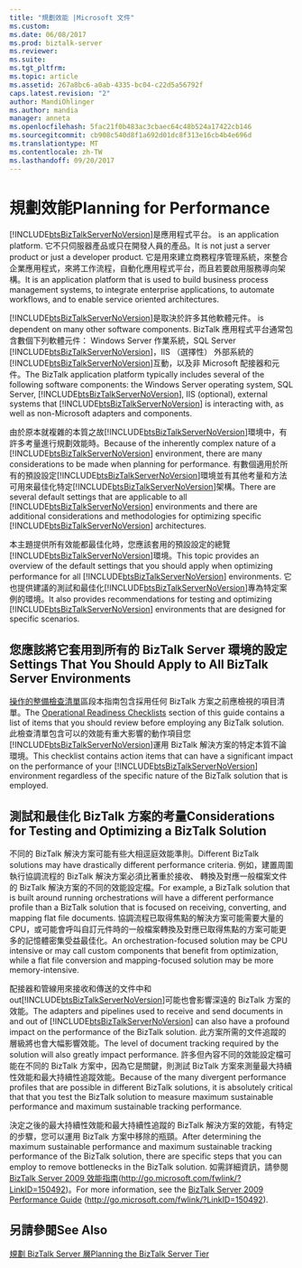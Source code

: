 ```yaml
---
title: "規劃效能 |Microsoft 文件"
ms.custom: 
ms.date: 06/08/2017
ms.prod: biztalk-server
ms.reviewer: 
ms.suite: 
ms.tgt_pltfrm: 
ms.topic: article
ms.assetid: 267a8bc6-a0ab-4335-bc04-c22d5a56792f
caps.latest.revision: "2"
author: MandiOhlinger
ms.author: mandia
manager: anneta
ms.openlocfilehash: 5fac21f0b483ac3cbaec64c48b524a17422cb146
ms.sourcegitcommit: cb908c540d8f1a692d01dc8f313e16cb4b4e696d
ms.translationtype: MT
ms.contentlocale: zh-TW
ms.lasthandoff: 09/20/2017
---
```

# <a name="planning-for-performance"></a><span data-ttu-id="96d24-102">規劃效能</span><span class="sxs-lookup"><span data-stu-id="96d24-102">Planning for Performance</span></span>
[!INCLUDE[btsBizTalkServerNoVersion](../includes/btsbiztalkservernoversion-md.md)]<span data-ttu-id="96d24-103">是應用程式平台。</span><span class="sxs-lookup"><span data-stu-id="96d24-103"> is an application platform.</span></span> <span data-ttu-id="96d24-104">它不只伺服器產品或只在開發人員的產品。</span><span class="sxs-lookup"><span data-stu-id="96d24-104">It is not just a server product or just a developer product.</span></span> <span data-ttu-id="96d24-105">它是用來建立商務程序管理系統，來整合企業應用程式，來將工作流程，自動化應用程式平台，而且若要啟用服務導向架構。</span><span class="sxs-lookup"><span data-stu-id="96d24-105">It is an application platform that is used to build business process management systems, to integrate enterprise applications, to automate workflows, and to enable service oriented architectures.</span></span>  
  
 [!INCLUDE[btsBizTalkServerNoVersion](../includes/btsbiztalkservernoversion-md.md)]<span data-ttu-id="96d24-106">是取決於許多其他軟體元件。</span><span class="sxs-lookup"><span data-stu-id="96d24-106"> is dependent on many other software components.</span></span> <span data-ttu-id="96d24-107">BizTalk 應用程式平台通常包含數個下列軟體元件： Windows Server 作業系統，SQL Server [!INCLUDE[btsBizTalkServerNoVersion](../includes/btsbiztalkservernoversion-md.md)]，IIS （選擇性） 外部系統的[!INCLUDE[btsBizTalkServerNoVersion](../includes/btsbiztalkservernoversion-md.md)]互動，以及非 Microsoft 配接器和元件。</span><span class="sxs-lookup"><span data-stu-id="96d24-107">The BizTalk application platform typically includes several of the following software components: the Windows Server operating system, SQL Server, [!INCLUDE[btsBizTalkServerNoVersion](../includes/btsbiztalkservernoversion-md.md)], IIS (optional), external systems that [!INCLUDE[btsBizTalkServerNoVersion](../includes/btsbiztalkservernoversion-md.md)] is interacting with, as well as non-Microsoft adapters and components.</span></span>  
  
 <span data-ttu-id="96d24-108">由於原本就複雜的本質之故[!INCLUDE[btsBizTalkServerNoVersion](../includes/btsbiztalkservernoversion-md.md)]環境中，有許多考量進行規劃效能時。</span><span class="sxs-lookup"><span data-stu-id="96d24-108">Because of the inherently complex nature of a [!INCLUDE[btsBizTalkServerNoVersion](../includes/btsbiztalkservernoversion-md.md)] environment, there are many considerations to be made when planning for performance.</span></span> <span data-ttu-id="96d24-109">有數個適用於所有的預設設定[!INCLUDE[btsBizTalkServerNoVersion](../includes/btsbiztalkservernoversion-md.md)]環境並有其他考量和方法可用來最佳化特定[!INCLUDE[btsBizTalkServerNoVersion](../includes/btsbiztalkservernoversion-md.md)]架構。</span><span class="sxs-lookup"><span data-stu-id="96d24-109">There are several default settings that are applicable to all [!INCLUDE[btsBizTalkServerNoVersion](../includes/btsbiztalkservernoversion-md.md)] environments and there are additional considerations and methodologies for optimizing specific [!INCLUDE[btsBizTalkServerNoVersion](../includes/btsbiztalkservernoversion-md.md)] architectures.</span></span>  
  
 <span data-ttu-id="96d24-110">本主題提供所有效能都最佳化時，您應該套用的預設設定的總覽[!INCLUDE[btsBizTalkServerNoVersion](../includes/btsbiztalkservernoversion-md.md)]環境。</span><span class="sxs-lookup"><span data-stu-id="96d24-110">This topic provides an overview of the default settings that you should apply when optimizing performance for all [!INCLUDE[btsBizTalkServerNoVersion](../includes/btsbiztalkservernoversion-md.md)] environments.</span></span> <span data-ttu-id="96d24-111">它也提供建議的測試和最佳化[!INCLUDE[btsBizTalkServerNoVersion](../includes/btsbiztalkservernoversion-md.md)]專為特定案例的環境。</span><span class="sxs-lookup"><span data-stu-id="96d24-111">It also provides recommendations for testing and optimizing [!INCLUDE[btsBizTalkServerNoVersion](../includes/btsbiztalkservernoversion-md.md)] environments that are designed for specific scenarios.</span></span>  
  
## <a name="settings-that-you-should-apply-to-all-biztalk-server-environments"></a><span data-ttu-id="96d24-112">您應該將它套用到所有的 BizTalk Server 環境的設定</span><span class="sxs-lookup"><span data-stu-id="96d24-112">Settings That You Should Apply to All BizTalk Server Environments</span></span>  
 <span data-ttu-id="96d24-113">[操作的整備檢查清單](../technical-guides/operational-readiness-checklists.md)區段本指南包含採用任何 BizTalk 方案之前應檢視的項目清單。</span><span class="sxs-lookup"><span data-stu-id="96d24-113">The [Operational Readiness Checklists](../technical-guides/operational-readiness-checklists.md) section of this guide contains a list of items that you should review before employing any BizTalk solution.</span></span> <span data-ttu-id="96d24-114">此檢查清單包含可以的效能有重大影響的動作項目您[!INCLUDE[btsBizTalkServerNoVersion](../includes/btsbiztalkservernoversion-md.md)]運用 BizTalk 解決方案的特定本質不論環境。</span><span class="sxs-lookup"><span data-stu-id="96d24-114">This checklist contains action items that can have a significant impact on the performance of your [!INCLUDE[btsBizTalkServerNoVersion](../includes/btsbiztalkservernoversion-md.md)] environment regardless of the specific nature of the BizTalk solution that is employed.</span></span>  
  
## <a name="considerations-for-testing-and-optimizing-a-biztalk-solution"></a><span data-ttu-id="96d24-115">測試和最佳化 BizTalk 方案的考量</span><span class="sxs-lookup"><span data-stu-id="96d24-115">Considerations for Testing and Optimizing a BizTalk Solution</span></span>  
 <span data-ttu-id="96d24-116">不同的 BizTalk 解決方案可能有些大相逕庭效能準則。</span><span class="sxs-lookup"><span data-stu-id="96d24-116">Different BizTalk solutions may have drastically different performance criteria.</span></span> <span data-ttu-id="96d24-117">例如，建置周圍執行協調流程的 BizTalk 解決方案必須比著重於接收、 轉換及對應一般檔案文件的 BizTalk 解決方案的不同的效能設定檔。</span><span class="sxs-lookup"><span data-stu-id="96d24-117">For example, a BizTalk solution that is built around running orchestrations will have a different performance profile than a BizTalk solution that is focused on receiving, converting, and mapping flat file documents.</span></span> <span data-ttu-id="96d24-118">協調流程已取得焦點的解決方案可能需要大量的 CPU，或可能會呼叫自訂元件時的一般檔案轉換及對應已取得焦點的方案可能更多的記憶體密集受益最佳化。</span><span class="sxs-lookup"><span data-stu-id="96d24-118">An orchestration-focused solution may be CPU intensive or may call custom components that benefit from optimization, while a flat file conversion and mapping-focused solution may be more memory-intensive.</span></span>  
  
 <span data-ttu-id="96d24-119">配接器和管線用來接收和傳送的文件中和 out[!INCLUDE[btsBizTalkServerNoVersion](../includes/btsbiztalkservernoversion-md.md)]可能也會影響深遠的 BizTalk 方案的效能。</span><span class="sxs-lookup"><span data-stu-id="96d24-119">The adapters and pipelines used to receive and send documents in and out of [!INCLUDE[btsBizTalkServerNoVersion](../includes/btsbiztalkservernoversion-md.md)] can also have a profound impact on the performance of the BizTalk solution.</span></span> <span data-ttu-id="96d24-120">此方案所需的文件追蹤的層級將也會大幅影響效能。</span><span class="sxs-lookup"><span data-stu-id="96d24-120">The level of document tracking required by the solution will also greatly impact performance.</span></span> <span data-ttu-id="96d24-121">許多但內容不同的效能設定檔可能在不同的 BizTalk 方案中，因為它是關鍵，則測試 BizTalk 方案來測量最大持續性效能和最大持續性追蹤效能。</span><span class="sxs-lookup"><span data-stu-id="96d24-121">Because of the many divergent performance profiles that are possible in different BizTalk solutions, it is absolutely critical that that you test the BizTalk solution to measure maximum sustainable performance and maximum sustainable tracking performance.</span></span>  
  
 <span data-ttu-id="96d24-122">決定之後的最大持續性效能和最大持續性追蹤的 BizTalk 解決方案的效能，有特定的步驟，您可以運用 BizTalk 方案中移除的瓶頸。</span><span class="sxs-lookup"><span data-stu-id="96d24-122">After determining the maximum sustainable performance and maximum sustainable tracking performance of the BizTalk solution, there are specific steps that you can employ to remove bottlenecks in the BizTalk solution.</span></span> <span data-ttu-id="96d24-123">如需詳細資訊，請參閱[BizTalk Server 2009 效能指南](http://go.microsoft.com/fwlink/?LinkID=150492)(http://go.microsoft.com/fwlink/?LinkID=150492)。</span><span class="sxs-lookup"><span data-stu-id="96d24-123">For more information, see the [BizTalk Server 2009 Performance Guide](http://go.microsoft.com/fwlink/?LinkID=150492) (http://go.microsoft.com/fwlink/?LinkID=150492).</span></span>  
  
## <a name="see-also"></a><span data-ttu-id="96d24-124">另請參閱</span><span class="sxs-lookup"><span data-stu-id="96d24-124">See Also</span></span>  
 [<span data-ttu-id="96d24-125">規劃 BizTalk Server 層</span><span class="sxs-lookup"><span data-stu-id="96d24-125">Planning the BizTalk Server Tier</span></span>](../technical-guides/planning-the-biztalk-server-tier.md)